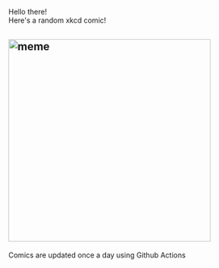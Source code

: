 Hello there! <br>Here's a random xkcd comic!<br>
## <img src="https://imgs.xkcd.com/comics/judgment_day.png" alt="meme" width="400"/><br>
Comics are updated once a day using Github Actions